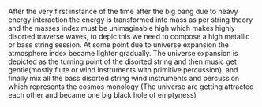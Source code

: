 After the very first instance of the time after the big bang due to heavy energy interaction the energy is transformed into mass as per string theory and the masses index must be unimaginable high which makes highly disorted traverse waves, to depic this we need to compose a high metallic or bass string session. At some point due to universe expansion the atmosphere index became lighter gradually. The universe expansion is depicted as the turning point of the disorted string and then music get gentle(mostly flute or wind instruments with primitive percussion). and finally mix all the bass disorted string wind instruments and percussion which represents the cosmos monology (The universe are getting attracted each other and became one big black hole of emptyness)